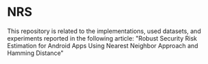# NRS
This repository is related to the implementations, used datasets, and experiments reported in the following article:
"Robust Security Risk Estimation for Android Apps Using Nearest Neighbor Approach and Hamming Distance" 
